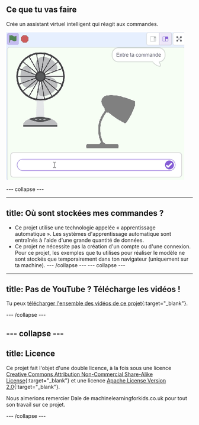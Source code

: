 ## Ce que tu vas faire

Crée un assistant virtuel intelligent qui réagit aux commandes.

![Un projet Scratch avec un ventilateur, une lampe et une boîte pour écrire](images/whatyouwillmake.gif)

--- collapse ---

---
title: Où sont stockées mes commandes ?
---

- Ce projet utilise une technologie appelée « apprentissage automatique ». Les systèmes d'apprentissage automatique sont entraînés à l'aide d'une grande quantité de données.
- Ce projet ne nécessite pas la création d'un compte ou d'une connexion. Pour ce projet, les exemples que tu utilises pour réaliser le modèle ne sont stockés que temporairement dans ton navigateur (uniquement sur ta machine).
--- /collapse ---
--- collapse ---
---
title: Pas de YouTube ? Télécharge les vidéos !
---

Tu peux [télécharger l'ensemble des vidéos de ce projet](https://rpf.io/p/fr-FR/smart-assistant-go){:target="_blank"}.

--- /collapse ---

--- collapse ---
---
title: Licence
---

Ce projet fait l'objet d'une double licence, à la fois sous une licence [Creative Commons Attribution Non-Commercial Share-Alike License](http://creativecommons.org/licenses/by-nc-sa/4.0/){:target="_blank"} et une licence [Apache License Version 2.0](http://www.apache.org/licenses/LICENSE-2.0){:target="_blank"}.

Nous aimerions remercier Dale de machinelearningforkids.co.uk pour tout son travail sur ce projet.

--- /collapse ---